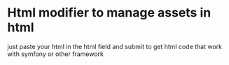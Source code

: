 Html modifier to manage assets in html
==========

just paste your html in the html field and submit to get html
code that work with symfony or other framework
